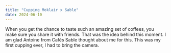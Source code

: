 ```yaml
---
title: "Cupping Moklair x Sable"
date: 2024-06-10
---
```


When you get the chance to taste such an amazing set of coffees, you make sure you share it with friends.
That was the idea behind this moment. I am glad Antoine from Cafés Sable thought about me for this.
This was my first cupping ever, I had to bring the camera.
